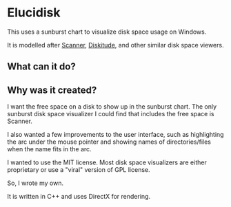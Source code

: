 # Elucidisk

This uses a sunburst chart to visualize disk space usage on Windows.

It is modelled after [Scanner](http://www.steffengerlach.de/freeware/), 
[Diskitude](https://madebyevan.com/diskitude/), and other similar disk space 
viewers.

## What can it do?

## Why was it created?

I want the free space on a disk to show up in the sunburst chart.  The only 
sunburst disk space visualizer I could find that includes the free space is
Scanner.

I also wanted a few improvements to the user interface, such as highlighting 
the arc under the mouse pointer and showing names of directories/files when
the name fits in the arc.

I wanted to use the MIT license.  Most disk space visualizers are either
proprietary or use a "viral" version of GPL license.

So, I wrote my own.

It is written in C++ and uses DirectX for rendering.
